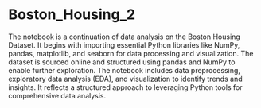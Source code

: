 # Boston_Housing_2

The notebook is a continuation of data analysis on the Boston Housing Dataset. It begins with importing essential Python libraries like NumPy, pandas, matplotlib, and seaborn for data processing and visualization. The dataset is sourced online and structured using pandas and NumPy to enable further exploration. The notebook includes data preprocessing, exploratory data analysis (EDA), and visualization to identify trends and insights. It reflects a structured approach to leveraging Python tools for comprehensive data analysis.
